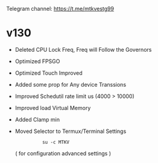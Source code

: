 Telegram channel:
https://t.me/mtkvestg99

# v130
- Deleted CPU Lock Freq, Freq will Follow the Governors
- Optimized FPSGO
- Optimized Touch Improved
- Added some prop for Any device Transsions
- Improved Schedutil rate limit us (4000 > 10000)
- Improved load Virtual Memory
- Added Clamp min
- Moved Selector to Termux/Terminal Settings

                su -c MTKV
    ( for configuration advanced settings ) 

